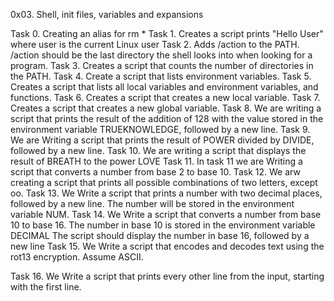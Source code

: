 0x03. Shell, init files, variables and expansions

Task 0. Creating an alias for rm *
Task 1. Creates a script prints "Hello User" where user is the current Linux user
Task 2. Adds /action to the PATH. /action should be the last directory the shell looks into when looking for a program.
Task 3. Creates a script that counts the number of directories in the PATH.
Task 4. Create a script that lists environment variables.
Task 5. Creates a script that lists all local variables and environment variables, and functions.
Task 6. Creates a script that creates a new local variable.
Task 7. Creates a script that creates a new global variable.
Task 8. We are writing a script that prints the result of the addition of 128 with the value stored in the environment variable TRUEKNOWLEDGE, followed by a new line.
Task 9. We are Writing a script that prints the result of POWER divided by DIVIDE, followed by a new line.
Task 10. We are writing a script that displays the result of BREATH to the power LOVE
Task 11. In task 11 we are Writing a script that converts a number from base 2 to base 10.
Task 12. We arw creating a script that prints all possible combinations of two letters, except oo.
Task 13. We Write a script that prints a number with two decimal places, followed by a new line. 
	 The number will be stored in the environment variable NUM.
Task 14. We Write a script that converts a number from base 10 to base 16.
	The number in base 10 is stored in the environment variable DECIMAL
	The script should display the number in base 16, followed by a new line
Task 15. We Write a script that encodes and decodes text using the rot13 encryption. Assume ASCII.

Task 16. We Write a script that prints every other line from the input, starting with the first line.


